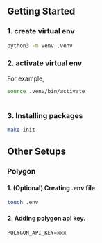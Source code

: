## Getting Started

### 1. create virtual env

```bash
python3 -m venv .venv
```

### 2. activate virtual env

For example,

```bash
source .venv/bin/activate
  
```

### 3. Installing packages

```bash
make init
```

## Other Setups

### Polygon

#### 1. (Optional) Creating .env file

```bash
touch .env
```

#### 2. Adding polygon api key.

```
POLYGON_API_KEY=xxx
```

